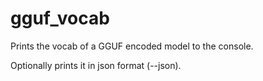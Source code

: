 # gguf_vocab

Prints the vocab of a GGUF encoded model to the console.

Optionally prints it in json format (--json).
